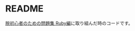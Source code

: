 # README

[脱初心者のための問題集 Ruby編](https://www.amazon.co.jp/dp/B09WJV3Z65?tag=maftracking338570-22&linkCode=ure&creative=6339)に取り組んだ時のコードです。